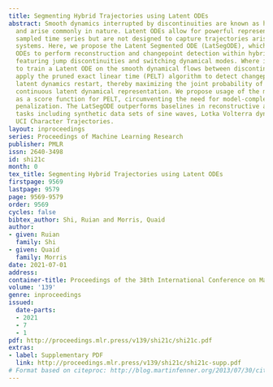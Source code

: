 ```yaml
---
title: Segmenting Hybrid Trajectories using Latent ODEs
abstract: Smooth dynamics interrupted by discontinuities are known as hybrid systems
  and arise commonly in nature. Latent ODEs allow for powerful representation of irregularly
  sampled time series but are not designed to capture trajectories arising from hybrid
  systems. Here, we propose the Latent Segmented ODE (LatSegODE), which uses Latent
  ODEs to perform reconstruction and changepoint detection within hybrid trajectories
  featuring jump discontinuities and switching dynamical modes. Where it is possible
  to train a Latent ODE on the smooth dynamical flows between discontinuities, we
  apply the pruned exact linear time (PELT) algorithm to detect changepoints where
  latent dynamics restart, thereby maximizing the joint probability of a piece-wise
  continuous latent dynamical representation. We propose usage of the marginal likelihood
  as a score function for PELT, circumventing the need for model-complexity-based
  penalization. The LatSegODE outperforms baselines in reconstructive and segmentation
  tasks including synthetic data sets of sine waves, Lotka Volterra dynamics, and
  UCI Character Trajectories.
layout: inproceedings
series: Proceedings of Machine Learning Research
publisher: PMLR
issn: 2640-3498
id: shi21c
month: 0
tex_title: Segmenting Hybrid Trajectories using Latent ODEs
firstpage: 9569
lastpage: 9579
page: 9569-9579
order: 9569
cycles: false
bibtex_author: Shi, Ruian and Morris, Quaid
author:
- given: Ruian
  family: Shi
- given: Quaid
  family: Morris
date: 2021-07-01
address:
container-title: Proceedings of the 38th International Conference on Machine Learning
volume: '139'
genre: inproceedings
issued:
  date-parts:
  - 2021
  - 7
  - 1
pdf: http://proceedings.mlr.press/v139/shi21c/shi21c.pdf
extras:
- label: Supplementary PDF
  link: http://proceedings.mlr.press/v139/shi21c/shi21c-supp.pdf
# Format based on citeproc: http://blog.martinfenner.org/2013/07/30/citeproc-yaml-for-bibliographies/
---
```

